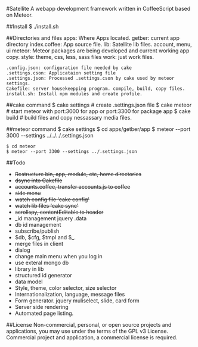 #Satellite
A webapp development framework written in CoffeeScript based on Meteor.

##Install
$ ./install.sh

##Directories and files
	apps: Where Apps located.
	   getber: current app directory
	   index.coffee: App source file.
	lib: Satellite lib files. account, menu, ui
	meteor: Meteor packages are being developed and current working app copy.
	style: theme, css, less, sass files
	work: just work files.

	.config.json: configuration file needed by cake
	.settings.cson: Applicataion setting file
	.settings.json: Processed .settings.cson by cake used by meteor settings.
	Cakefile: server housekeepping program. compile, build, copy files.
	install.sh: Install npm modules and create profile.

##cake command
	$ cake settings  # create .settings.json file
	$ cake meteor    # start meteor with port:3000 for app or port:3300 for package app
	$ cake build     # build files and copy nessassary media files.

##meteor command
	$ cake settings
	$ cd apps/getber/app
	$ meteor --port 3000 --settings ../../../.settings.json

	$ cd meteor
	$ meteor --port 3300 --settings ../.settings.json



##Todo
- ~~Restructure bin, app, module, etc, home directories~~
- ~~dsync into Cakefile~~
- ~~accounts.coffee, transfer accounts.js to coffee~~
- ~~side menu~~
- ~~watch config file 'cake config'~~
- ~~watch lib files 'cake sync'~~
- ~~scrollspy, contentEditable to header~~
- _id management jquery .data
- db id management
- subscribe/publish
- $db, $cfg, $tmpl and $_.
- merge files in client
- dialog
- change main menu when you log in
- use exteral mongo db
- library in lib
- structured id generator
- data model
- Style, theme, color selector, size selector 
- Internationalization, language, message files
- Form generator. jquery muliselect, slide, card form
- Server side rendering
- Automated page listing.


##License
Non-commercial, personal, or open source projects and applications, you may use under the terms of the GPL v3 License. Commercial project and application,
a commercial license is required.